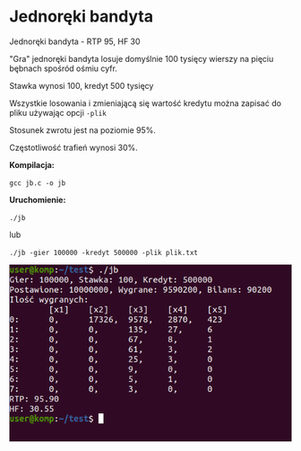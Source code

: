 # Jednoręki bandyta
Jednoręki bandyta - RTP 95, HF 30

"Gra" jednoręki bandyta losuje domyślnie 100 tysięcy wierszy na pięciu bębnach spośród ośmiu cyfr.

Stawka wynosi 100, kredyt 500 tysięcy


Wszystkie losowania i zmieniającą się wartość kredytu można zapisać do pliku używając opcji `-plik`

Stosunek zwrotu jest na poziomie 95%.

Częstotliwość trafień wynosi 30%.



**Kompilacja:**

`gcc jb.c -o jb`

**Uruchomienie:**

`./jb`

lub

`./jb -gier 100000 -kredyt 500000 -plik plik.txt`

![alt text](https://github.com/ato-zen/jednoreki-bandyta/blob/main/zrzut-ekranu.png?raw=true)
